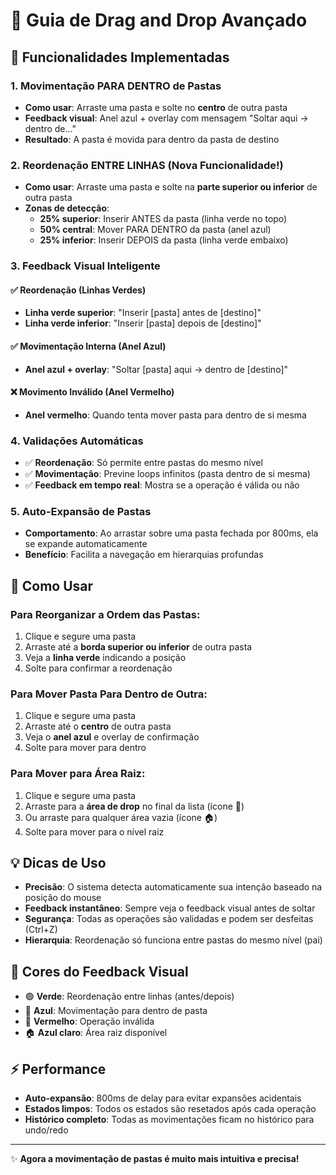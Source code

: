 # 📂 Guia de Drag and Drop Avançado

## 🎯 Funcionalidades Implementadas

### 1. **Movimentação PARA DENTRO** de Pastas
- **Como usar**: Arraste uma pasta e solte no **centro** de outra pasta
- **Feedback visual**: Anel azul + overlay com mensagem "Soltar aqui → dentro de..."
- **Resultado**: A pasta é movida para dentro da pasta de destino

### 2. **Reordenação ENTRE LINHAS** (Nova Funcionalidade!)
- **Como usar**: Arraste uma pasta e solte na **parte superior ou inferior** de outra pasta
- **Zonas de detecção**:
  - **25% superior**: Inserir ANTES da pasta (linha verde no topo)
  - **50% central**: Mover PARA DENTRO da pasta (anel azul)
  - **25% inferior**: Inserir DEPOIS da pasta (linha verde embaixo)

### 3. **Feedback Visual Inteligente**

#### ✅ Reordenação (Linhas Verdes)
- **Linha verde superior**: "Inserir [pasta] antes de [destino]"
- **Linha verde inferior**: "Inserir [pasta] depois de [destino]"

#### ✅ Movimentação Interna (Anel Azul)
- **Anel azul + overlay**: "Soltar [pasta] aqui → dentro de [destino]"

#### ❌ Movimento Inválido (Anel Vermelho)
- **Anel vermelho**: Quando tenta mover pasta para dentro de si mesma

### 4. **Validações Automáticas**
- ✅ **Reordenação**: Só permite entre pastas do mesmo nível
- ✅ **Movimentação**: Previne loops infinitos (pasta dentro de si mesma)
- ✅ **Feedback em tempo real**: Mostra se a operação é válida ou não

### 5. **Auto-Expansão de Pastas**
- **Comportamento**: Ao arrastar sobre uma pasta fechada por 800ms, ela se expande automaticamente
- **Benefício**: Facilita a navegação em hierarquias profundas

## 🚀 Como Usar

### Para **Reorganizar a Ordem** das Pastas:
1. Clique e segure uma pasta
2. Arraste até a **borda superior ou inferior** de outra pasta
3. Veja a **linha verde** indicando a posição
4. Solte para confirmar a reordenação

### Para **Mover Pasta Para Dentro** de Outra:
1. Clique e segure uma pasta
2. Arraste até o **centro** de outra pasta
3. Veja o **anel azul** e overlay de confirmação
4. Solte para mover para dentro

### Para **Mover para Área Raiz**:
1. Clique e segure uma pasta
2. Arraste para a **área de drop** no final da lista (ícone 🎯)
3. Ou arraste para qualquer área vazia (ícone 🏠)
4. Solte para mover para o nível raiz

## 💡 Dicas de Uso

- **Precisão**: O sistema detecta automaticamente sua intenção baseado na posição do mouse
- **Feedback instantâneo**: Sempre veja o feedback visual antes de soltar
- **Segurança**: Todas as operações são validadas e podem ser desfeitas (Ctrl+Z)
- **Hierarquia**: Reordenação só funciona entre pastas do mesmo nível (pai)

## 🎨 Cores do Feedback Visual

- 🟢 **Verde**: Reordenação entre linhas (antes/depois)
- 🔵 **Azul**: Movimentação para dentro de pasta
- 🔴 **Vermelho**: Operação inválida
- 🏠 **Azul claro**: Área raiz disponível

## ⚡ Performance

- **Auto-expansão**: 800ms de delay para evitar expansões acidentais
- **Estados limpos**: Todos os estados são resetados após cada operação
- **Histórico completo**: Todas as movimentações ficam no histórico para undo/redo

---

✨ **Agora a movimentação de pastas é muito mais intuitiva e precisa!** 